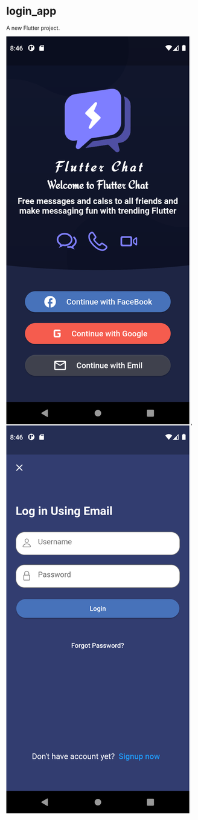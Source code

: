 # login_app

A new Flutter project.

![Screenshot](https://github.com/rougii/login_app/blob/main/images/Screenshot_1645119974.png) , ![Screenshot](https://github.com/rougii/login_app/blob/main/images/Screenshot_1645119980.png)


